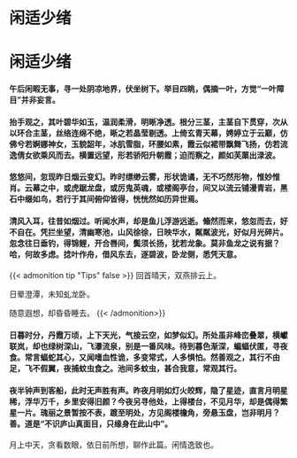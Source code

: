 # 闲适少绪


# 闲适少绪
#### 午后闲暇无事，寻一处阴凉地界，伏坐树下。举目四眺，偶摘一叶，方觉“一叶障目”并非妄言。

#### 抬手观之，其叶碧华如玉，温润柔滑，明晰净透。根分三茎，主茎自下贯穿，次从以环合主茎，丝络连绵不绝，晰之若晶莹剔透。上倚玄青天幕，娉婷立于云巅，仿佛兮若婀娜神女，玉貌韶年，冰肌雪脂，环腰如素，霞云似裙带飘舞飞扬，仿若流逸倩女欲乘风而去。横置远望，形若骄阳升朝霞；迫而察之，颜如芙蕖出渌波。

#### 悠悠间，忽现昨日烟云变幻。昨时缥缈云雾，形状诡谲，无不巧然形物，惟妙惟肖。云幕之中，或虎踞龙盘，或厉鬼英魂，或楼阁亭台，间又以流云铺漫青岩，黑石中缀如鸟，若行于其间俯仰皆得，恍恍然如历异世焉。

#### 清风入耳，往昔如烟过。听闻水声，却是鱼儿浮游远逝。翛然而来，悠忽而去，好不自在。凭拦坐望，清幽寒池，山风徐徐，日映华水，粼粼波光，好似月光碎片。忽念往日垂钓，得锦鲤，开合唇间，鬓须长扬，犹若龙象。莫非鱼龙之说有据？哈，何故多虑。捻叶作舟，借风东去，逐碧波，卧龙侧，悉凭天意。
{{< admonition tip "Tips" false >}}
回首晴天，双燕排云上。

日晕澄潭，未知虬龙卧。

随意遐想，却昏昏睡去。
{{< /admonition>}}
#### 日暮时分，丹霞万顷，上下天光，气接云空，如梦似幻。所处虽非峰峦叠翠，横巘联岚，却也绿树深山，飞瀑流泉，别是一番风味。待到暮色渐深，蝙蝠伏匿，寻夜食。常言蝠蛇其心，又闻嗜血性诡，多变常式，人多惧怕。然善观之，其行不由足，飞不假翼，夜捕蚊虫食之。池间多蚊虫，甚合我意，常观其行。

#### 夜半钟声到客船，此时无声胜有声。昨夜月明如灯火皎辉，隐了星迹，直言月明星稀，浮华万千，乡里安得旧颜？今夜另寻他处，上得楼台，不见月华，却是偶得繁星一片。瑰丽之景暂按不表，踱至明处，方见阁楼檐角，旁悬玉盘，岂非明月？善。道是“不识庐山真面目，只缘身在此山中”。
 月上中天，贪看数眼，依日前所想，聊作此篇。闲情逸致也。

